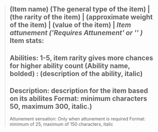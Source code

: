 > (Item name)
> (The general type of the item) | (the rarity of the item) | (approximate weight of the item) | (value of the item) | *Item attunement ('Requires Attunement' or '' )*
> Item stats:
> ---
>Abilities: 1-5, item rarity gives more chances for higher ability count
>(Ability name, bolded) :  (description of the ability, italic)
>---
>Description: description for the item based on its abilites
>Format: minimum characters 50, maximum 300, italic.)
> --- 
> Attunement sensation: Only when attunement is required
> Format: minimum of 25, maximum of 150 characters, italic
> 
